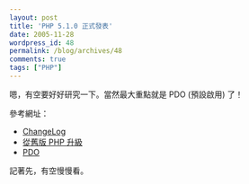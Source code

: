 ```yaml
---
layout: post
title: 'PHP 5.1.0 正式發表'
date: 2005-11-28
wordpress_id: 48
permalink: /blog/archives/48
comments: true
tags: ["PHP"]
---
```


嗯，有空要好好研究一下。當然最大重點就是 PDO (預設啟用) 了！

參考網址：

* [ChangeLog](http://www.php.net/ChangeLog-5.php)
* [從舊版 PHP 升級](http://www.php.net/README_UPGRADE_51.php)
* [PDO](http://www.php.net/manual/en/ref.pdo.php)


記著先，有空慢慢看。
